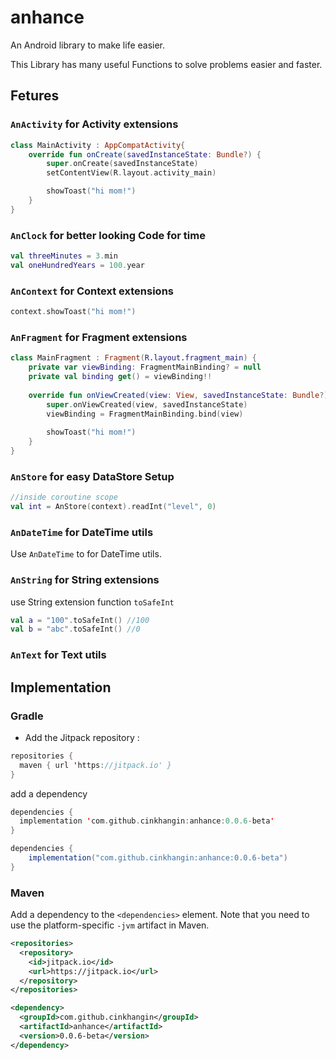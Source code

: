 # anhance

An Android library to make life easier.

This Library has many useful Functions to solve problems easier and faster.

## Fetures
### `AnActivity` for Activity extensions
```kotlin
class MainActivity : AppCompatActivity{
    override fun onCreate(savedInstanceState: Bundle?) {
        super.onCreate(savedInstanceState)
        setContentView(R.layout.activity_main)

        showToast("hi mom!")
    }
}
```

### `AnClock` for better looking Code for time
```kotlin
val threeMinutes = 3.min
val oneHundredYears = 100.year
```

### `AnContext` for Context extensions
```kotlin
context.showToast("hi mom!")
```

### `AnFragment` for Fragment extensions

```kotlin
class MainFragment : Fragment(R.layout.fragment_main) {
    private var viewBinding: FragmentMainBinding? = null
    private val binding get() = viewBinding!!
    
    override fun onViewCreated(view: View, savedInstanceState: Bundle?) {
        super.onViewCreated(view, savedInstanceState)
        viewBinding = FragmentMainBinding.bind(view)
        
        showToast("hi mom!")
    }
}
```

### `AnStore` for easy DataStore Setup

```kotlin
//inside coroutine scope
val int = AnStore(context).readInt("level", 0)
```

### `AnDateTime` for DateTime utils

Use `AnDateTime` to for DateTime utils.

### `AnString` for String extensions

use String extension function `toSafeInt` 

```kotlin
val a = "100".toSafeInt() //100
val b = "abc".toSafeInt() //0
```

### `AnText` for Text utils

## Implementation
### Gradle

- Add the Jitpack repository :

```kotlin
repositories {
  maven { url 'https://jitpack.io' }
}
```

add a dependency
```kotlin
dependencies {
  implementation 'com.github.cinkhangin:anhance:0.0.6-beta'
}
```
```groovy
dependencies {
    implementation("com.github.cinkhangin:anhance:0.0.6-beta")
}
```

### Maven

Add a dependency to the `<dependencies>` element. Note that you need to use the platform-specific `-jvm` artifact in Maven.

```xml
<repositories>
  <repository>
    <id>jitpack.io</id>
    <url>https://jitpack.io</url>
  </repository>
</repositories>

<dependency>
  <groupId>com.github.cinkhangin</groupId>
  <artifactId>anhance</artifactId>
  <version>0.0.6-beta</version>
</dependency>
```